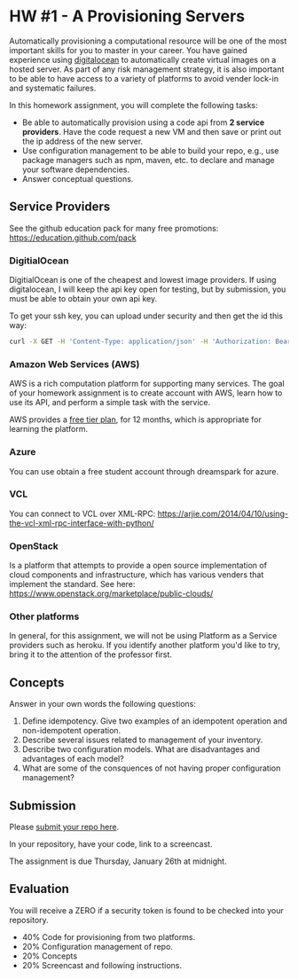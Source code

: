 # HW #1 - A Provisioning Servers

Automatically provisioning a computational resource will be one of the most important skills for you to master in your career.  You have gained experience using [digitalocean](https://developers.digitalocean.com/v2/) to automatically create virtual images on a hosted server. As part of any risk management strategy, it is also important to be able to have access to a variety of platforms to avoid vender lock-in and systematic failures.

In this homework assignment, you will complete the following tasks:

* Be able to automatically provision using a code api from **2 service providers**. Have the code request a new VM and then save or print out the ip address of the new server.
* Use configuration management to be able to build your repo, e.g., use package managers such as npm, maven, etc. to declare and manage your software dependencies.
* Answer conceptual questions.
 
## Service Providers

See the github education pack for many free promotions: https://education.github.com/pack

### DigitialOcean

DigitialOcean is one of the cheapest and lowest image providers.
If using digitalocean, I will keep the api key open for testing, but by submission, you must be able to obtain your own api key.

To get your ssh key, you can upload under security and then get the id this way:

```bash
curl -X GET -H 'Content-Type: application/json' -H 'Authorization: Bearer $TOKEN' "https://api.digitalocean.com/v2/account/keys"
```

### Amazon Web Services (AWS)

AWS is a rich computation platform for supporting many services. The goal of your homework assignment is to create  account with AWS, learn how to use its API, and perform a simple task with the service.

AWS provides a [free tier plan](http://aws.amazon.com/free/), for 12 months, which is appropriate for learning the platform.

### Azure

You can use obtain a free student account through dreamspark for azure.

### VCL

You can connect to VCL over XML-RPC:
https://arjie.com/2014/04/10/using-the-vcl-xml-rpc-interface-with-python/

### OpenStack

Is a platform that attempts to provide a open source implementation of cloud components and infrastructure, which has various venders that implement the standard. See here: https://www.openstack.org/marketplace/public-clouds/

### Other platforms

In general, for this assignment, we will not be using Platform as a Service providers such as heroku. If you identify another platform you'd like to try, bring it to the attention of the professor first.

## Concepts

Answer in your own words the following questions:

1. Define idempotency. Give two examples of an idempotent operation and non-idempotent operation.
2. Describe several issues related to management of your inventory.
3. Describe two configuration models. What are disadvantages and advantages of each model?
4. What are some of the consquences of not having proper configuration management?

## Submission

Please [submit your repo here](https://docs.google.com/a/ncsu.edu/forms/d/e/1FAIpQLSePzXXObpSBIF0L_3fId9lFoZaqffbHCPTUlhrSgFe0EuNksQ/viewform).

In your repository, have your code, link to a screencast.

The assignment is due Thursday, January 26th at midnight.

## Evaluation

You will receive a ZERO if a security token is found to be checked into your repository.

- 40% Code for provisioning from two platforms.
- 20% Configuration management of repo.
- 20% Concepts
- 20% Screencast and following instructions.

